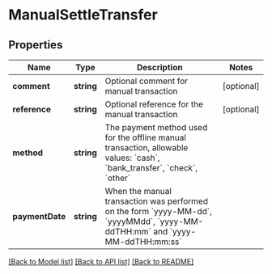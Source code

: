 # ManualSettleTransfer

## Properties
Name | Type | Description | Notes
------------ | ------------- | ------------- | -------------
**comment** | **string** | Optional comment for manual transaction | [optional] 
**reference** | **string** | Optional reference for the manual transaction | [optional] 
**method** | **string** | The payment method used for the offline manual transaction, allowable values: &#x60;cash&#x60;, &#x60;bank_transfer&#x60;, &#x60;check&#x60;, &#x60;other&#x60; | 
**paymentDate** | **string** | When the manual transaction was performed on the form &#x60;yyyy-MM-dd&#x60;, &#x60;yyyyMMdd&#x60;, &#x60;yyyy-MM-ddTHH:mm&#x60; and &#x60;yyyy-MM-ddTHH:mm:ss&#x60; | 

[[Back to Model list]](../../README.md#documentation-for-models) [[Back to API list]](../../README.md#documentation-for-api-endpoints) [[Back to README]](../../README.md)

